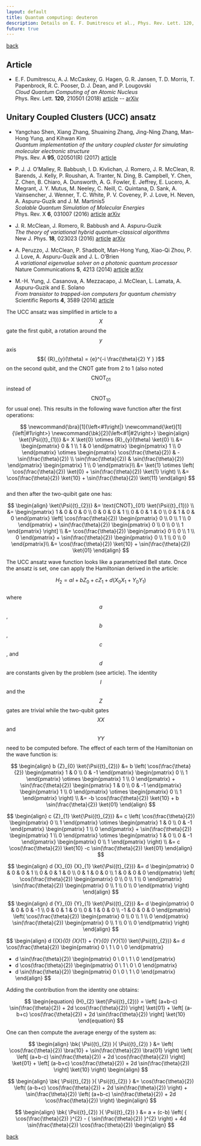 ```yaml
---
layout: default
title: Quantum computing: deuteron
description: Details on E. F. Dumitrescu et al., Phys. Rev. Lett. 120, 210501 (2018)
future: true
---
```


[back](./)

## Article 

- E. F. Dumitrescu, A. J. McCaskey, G. Hagen, G. R. Jansen, T. D. Morris, T. Papenbrock, R. C. Pooser, D. J. Dean, and P. Lougovski  
  _Cloud Quantum Computing of an Atomic Nucleus_  
  Phys. Rev. Lett. **120**, 210501 (2018) [article](https://doi.org/10.1103/PhysRevLett.120.210501) -- [arXiv](https://arxiv.org/abs/1801.03897)

## Unitary Coupled Clusters (UCC) ansatz

- Yangchao Shen, Xiang Zhang, Shuaining Zhang, Jing-Ning Zhang, Man-Hong Yung, and Kihwan Kim  
  _Quantum implementation of the unitary coupled cluster for simulating molecular electronic structure_  
  Phys. Rev. A **95**, 020501(R) (2017) [article](https://doi.org/10.1103/PhysRevA.95.020501)

- P. J. J. O’Malley, R. Babbush, I. D. Kivlichan, J. Romero, J. R. McClean, R. Barends, J. Kelly, P. Roushan, A. Tranter, N. Ding, B. Campbell, Y. Chen, Z. Chen, B. Chiaro, A. Dunsworth, A. G. Fowler, E. Jeffrey, E. Lucero, A. Megrant, J. Y. Mutus, M. Neeley, C. Neill, C. Quintana, D. Sank, A. Vainsencher, J. Wenner, T. C. White, P. V. Coveney, P. J. Love, H. Neven, A. Aspuru-Guzik and J. M. Martinis5  
  _Scalable Quantum Simulation of Molecular Energies_  
  Phys. Rev. X **6**, 031007 (2016) [article](https://doi.org/10.1103/PhysRevX.6.031007) [arXiv](https://arxiv.org/abs/1512.06860) 

- J. R. McClean, J. Romero, R. Babbush and A. Aspuru-Guzik  
  _The theory of variational hybrid quantum-classical algorithms_  
  New J. Phys. **18**, 023023 (2016) [article](https://doi.org/10.1088/1367-2630/18/2/023023) [arXiv](https://arxiv.org/abs/1509.04279)

- A. Peruzzo, J. McClean, P. Shadbolt, Man-Hong Yung, Xiao-Qi Zhou, P. J. Love, A. Aspuru-Guzik and J. L. O’Brien  
  _A variational eigenvalue solver on a photonic quantum processor_  
  Nature Communications **5**, 4213 (2014) [article](https://www.nature.com/articles/ncomms5213) [arXiv](https://arxiv.org/abs/1304.3061)

- M.-H. Yung, J. Casanova, A. Mezzacapo, J. McClean, L. Lamata, A. Aspuru-Guzik and E. Solano  
  _From transistor to trapped-ion computers for quantum chemistry_  
  Scientific Reports **4**, 3589 (2014) [article](https://doi.org/10.1038/srep03589)


The UCC ansatz was simplified in article to a $${ X }$$ gate the first qubit, a rotation around the $${ y }$$ axis $${ {R}_{y}(\theta) = {e}^{-i \frac{\theta}{2} Y } }$$ on the second qubit, and the CNOT gate from 2 to 1 (also noted $${ \text{CNOT}_{01} }$$ instead of $${ \text{CNOT}_{10} }$$ for usual one). This results in the following wave function after the first operations:

$$
\newcommand{\bra}[1]{\left<#1\right|}
\newcommand{\ket}[1]{\left|#1\right>}
\newcommand{\bk}[2]{\left<#1|#2\right>}
\begin{align}
	\ket{\Psi({t}_{1})} &= X \ket{0} \otimes {R}_{y}(\theta) \ket{0} \\
	&= 
	\begin{pmatrix}
		0 & 1 \\
		1 & 0
	\end{pmatrix}
	\begin{pmatrix}
		1 \\
		0
	\end{pmatrix}
	\otimes
  \begin{pmatrix}
		\cos(\frac{\theta}{2}) & -\sin(\frac{\theta}{2}) \\
		\sin(\frac{\theta}{2}) & \sin(\frac{\theta}{2})
	\end{pmatrix}
	\begin{pmatrix}
		1 \\
		0
	\end{pmatrix}\\
  &= \ket{1} \otimes \left( \cos(\frac{\theta}{2}) \ket{0} + \sin(\frac{\theta}{2}) \ket{1} \right) \\
  &= \cos(\frac{\theta}{2}) \ket{10} + \sin(\frac{\theta}{2}) \ket{11}
\end{align}
$$  
and then after the two-quibit gate one has:  

$$
\begin{align}
	\ket{\Psi({t}_{2})} &= \text{CNOT}_{01} \ket{\Psi({t}_{1})} \\
	&= 
  \begin{pmatrix}
		1 & 0 & 0 & 0 \\
		0 & 0 & 0 & 1 \\
    0 & 0 & 1 & 0 \\
    0 & 1 & 0 & 0 
	\end{pmatrix}
	\left[
	\cos(\frac{\theta}{2})
	\begin{pmatrix}
		0 \\
		0 \\
		1 \\
		0 
	\end{pmatrix}
	+ \sin(\frac{\theta}{2})
	\begin{pmatrix}
		0 \\
		0 \\
		0 \\
		1 
	\end{pmatrix}
	\right] \\
	&= \cos(\frac{\theta}{2})
	\begin{pmatrix}
		0 \\
		0 \\
		1 \\
		0 
	\end{pmatrix}
	+ \sin(\frac{\theta}{2})
	\begin{pmatrix}
		0 \\
		1 \\
		0 \\
		0 
	\end{pmatrix}\\
  &= \cos(\frac{\theta}{2}) \ket{10} + \sin(\frac{\theta}{2}) \ket{01}
\end{align}
$$  

The UCC ansatz wave function looks like a parametrized Bell state. Once the ansatz is set, one can apply the Hamiltonian derived in the article:  

$$
\begin{equation}
	{H}_{2} = a I + b {Z}_{0} + c {Z}_{1} + d ({X}_{0} {X}_{1} + {Y}_{0} {Y}_{1})
\end{equation}
$$  
where $${ a }$$, $${ b }$$, $${ c }$$, and $${ d }$$ are constants given by the problem (see article). The identity $${ I }$$ and the $${ Z }$$ gates are trivial while the two-qubit gates $${ XX }$$ and $${ YY }$$ need to be computed before. The effect of each term of the Hamiltonian on the wave function is:  


$$
\begin{align}
  b {Z}_{0} \ket{\Psi({t}_{2})} 
  &= b \left( 
  \cos(\frac{\theta}{2}) 
  \begin{pmatrix}
  1 & 0 \\
  0 & -1
  \end{pmatrix}
  \begin{pmatrix}
  0 \\
  1
  \end{pmatrix}
  \otimes
  \begin{pmatrix}
  1 \\
  0
  \end{pmatrix}
	+ \sin(\frac{\theta}{2}) 
  \begin{pmatrix}
  1 & 0 \\
  0 & -1
  \end{pmatrix}
  \begin{pmatrix}
  1 \\
  0
  \end{pmatrix}
  \otimes
  \begin{pmatrix}
  0 \\
  1
  \end{pmatrix}
  \right) \\
  &= -b \cos(\frac{\theta}{2}) \ket{10} + b \sin(\frac{\theta}{2}) \ket{01}
\end{align}
$$

$$
\begin{align}
  c {Z}_{1} \ket{\Psi({t}_{2})} 
  &= c \left( 
  \cos(\frac{\theta}{2}) 
  \begin{pmatrix}
  0 \\
  1
  \end{pmatrix}
  \otimes
  \begin{pmatrix}
  1 & 0 \\
  0 & -1
  \end{pmatrix}
  \begin{pmatrix}
  1 \\
  0
  \end{pmatrix}
	+ \sin(\frac{\theta}{2}) 
  \begin{pmatrix}
  1 \\
  0
  \end{pmatrix}
  \otimes
  \begin{pmatrix}
  1 & 0 \\
  0 & -1
  \end{pmatrix}
  \begin{pmatrix}
  0 \\
  1
  \end{pmatrix}
  \right) \\
  &= c \cos(\frac{\theta}{2}) \ket{10} -c \sin(\frac{\theta}{2}) \ket{01}
\end{align}
$$


$$
\begin{align}
  d {X}_{0} {X}_{1} \ket{\Psi({t}_{2})} 
  &= d  
  \begin{pmatrix}
		0 & 0 & 0 & 1 \\
		0 & 0 & 1 & 0 \\
    0 & 1 & 0 & 0 \\
    1 & 0 & 0 & 0 
	\end{pmatrix}
  \left(
  \cos(\frac{\theta}{2})
  \begin{pmatrix}
  0 \\
  0 \\
  1 \\
  0
  \end{pmatrix}
  \sin(\frac{\theta}{2})
  \begin{pmatrix}
    0 \\
    1 \\
    0 \\
    0
  \end{pmatrix}
  \right)
\end{align}
$$ 

$$
\begin{align}
  d {Y}_{0} {Y}_{1} \ket{\Psi({t}_{2})} 
  &= d 
  \begin{pmatrix}
    0 & 0 & 0 & -1 \\
    0 & 0 & 1 & 0 \\
    0 & 1 & 0 & 0 \\
    -1 & 0 & 0 & 0 
  \end{pmatrix}
  \left(
  \cos(\frac{\theta}{2})
  \begin{pmatrix}
  0 \\
  0 \\
  1 \\
  0
  \end{pmatrix}
  \sin(\frac{\theta}{2})
  \begin{pmatrix}
  0 \\
  1 \\
  0 \\
  0
  \end{pmatrix}
  \right)
\end{align}
$$  

$$
\begin{align}
  d ({X}_{0} {X}_{1} + {Y}_{0} {Y}_{1}) \ket{\Psi({t}_{2})} 
  &= d \cos(\frac{\theta}{2}) 
  \begin{pmatrix}
    0 \\
    1 \\
    0 \\
    0
  \end{pmatrix}
  + d \sin(\frac{\theta}{2}) 
  \begin{pmatrix}
    0 \\
    0 \\
    1 \\
    0
  \end{pmatrix}
  + d \cos(\frac{\theta}{2}) 
  \begin{pmatrix}
    0 \\
    1 \\
    0 \\
    0
  \end{pmatrix}
  + d \sin(\frac{\theta}{2}) 
  \begin{pmatrix}
    0 \\
    0 \\
    1 \\
    0
  \end{pmatrix}
\end{align}
$$  

Adding the contribution from the identity one obtains:

$$
\begin{equation}
  {H}_{2} \ket{\Psi({t}_{2})} = \left[ (a+b-c) \sin(\frac{\theta}{2}) + 2d \cos(\frac{\theta}{2}) \right] \ket{01} + \left[ (a-b+c) \cos(\frac{\theta}{2}) + 2d \sin(\frac{\theta}{2}) \right] \ket{10}
\end{equation}
$$

One can then compute the average energy of the system as:  

$$
\begin{align}
  \bk{ \Psi({t}_{2}) }{ \Psi({t}_{2}) } 
  &= \left( \cos(\frac{\theta}{2}) \bra{10} + \sin(\frac{\theta}{2}) \bra{01} \right) 
\left( \left[ (a+b-c) \sin(\frac{\theta}{2}) + 2d \cos(\frac{\theta}{2}) \right] \ket{01} + \left[ (a-b+c) \cos(\frac{\theta}{2}) + 2d \sin(\frac{\theta}{2}) \right] \ket{10} \right)
\begin{align}
$$

$$
\begin{align}
  \bk{ \Psi({t}_{2}) }{ \Psi({t}_{2}) } 
  &= \cos(\frac{\theta}{2}) \left( (a-b+c) \cos(\frac{\theta}{2}) + 2d \sin(\frac{\theta}{2}) \right) + \sin(\frac{\theta}{2}) \left( (a+b-c) \sin(\frac{\theta}{2}) + 2d \cos(\frac{\theta}{2}) \right)
\begin{align}
$$

$$
\begin{align}
  \bk{ \Psi({t}_{2}) }{ \Psi({t}_{2}) } 
  &= a + (c-b) \left( { \cos(\frac{\theta}{2}) }^{2} - { \sin(\frac{\theta}{2}) }^{2} \right) + 4d \sin(\frac{\theta}{2}) \cos(\frac{\theta}{2})
\begin{align}
$$





[back](./)
